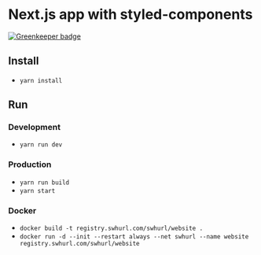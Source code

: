 # Next.js app  with styled-components

[![Greenkeeper badge](https://badges.greenkeeper.io/samclement/swhurl-website.svg)](https://greenkeeper.io/)

## Install

- `yarn install`

## Run

### Development

- `yarn run dev`

### Production

- `yarn run build`
- `yarn start`

### Docker

- `docker build -t registry.swhurl.com/swhurl/website .`
- `docker run -d --init --restart always --net swhurl --name website registry.swhurl.com/swhurl/website`



